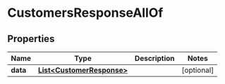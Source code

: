 

# CustomersResponseAllOf


## Properties

| Name | Type | Description | Notes |
|------------ | ------------- | ------------- | -------------|
|**data** | [**List&lt;CustomerResponse&gt;**](CustomerResponse.md) |  |  [optional] |



